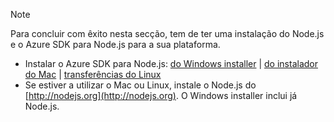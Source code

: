 
> [!NOTE]
> Para concluir com êxito nesta secção, tem de ter uma instalação do Node.js e o Azure SDK para Node.js para a sua plataforma.
> 
> * Instalar o Azure SDK para Node.js: [do Windows installer](http://go.microsoft.com/fwlink/?LinkId=254279) | [do instalador do Mac](http://go.microsoft.com/fwlink/?LinkId=253471) | [transferências do Linux](http://go.microsoft.com/fwlink/?LinkId=253472)
> * Se estiver a utilizar o Mac ou Linux, instale o Node.js do [http://nodejs.org](http://nodejs.org). O Windows installer inclui já Node.js.
> 
> 
